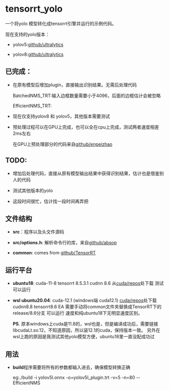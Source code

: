 # tensorrt_yolo

一个将yolo 模型转化成tensorrt引擎并运行的示例代码。

现在支持的yolo版本：

- yolov5:[github/ultralytics](https://github.com/ultralytics/yolov5)

- yolov8:[github/ultralytics](https://github.com/ultralytics/ultralytics)


## 已完成：

- 在原有模型后增加plugin，直接输出识别结果。无需后处理代码
  
  BatchedNMS_TRT:输入边框数量需要小于4096，后面的边框估计会被忽略

  EfficientNMS_TRT: 

- 现在仅支持yolov8 和 yolov5，其他版本需要测试

- 预处理过程可以在GPU上完成，也可以全在cpu上完成，测试两者速度相差2ms左右

  在GPU上预处理部分的代码来自[github/enpeizhao](https://github.com/enpeizhao/CVprojects.git)
 

## TODO:

- 增加后处理代码，直接从原有模型输出结果中获得识别结果，估计也是借鉴别人的代码

- 测试其他版本的yolo

- 这段时间很忙，估计找一段时间再弄把

## 文件结构

- **src**：程序以及头文件源码

- **src/options.h**: 解析命令行的库，来自[github/absop](https://github.com/absop/ThreadPool/blob/main/Options.h)

- **common**: comes from [github/TensorRT](https://github.com/NVIDIA/TensorRT/tree/release/8.6/samples/common)

## 运行平台

- **ubuntu18**: cuda-11-8 tensorrt 8.5.3.1 cudnn 8.6 从[cuda/repos](https://developer.download.nvidia.cn/compute/cuda/repos/)处下载 测试可以运行

- **wsl ubuntu20.04**: cuda-12.1 (windows端 cuda12.1) [cuda/repos](https://developer.download.nvidia.cn/compute/cuda/repos/wsl-ubuntu)处下载 cudnn8.8 tensorrt8.6 EA 需要手动将common文件夹替换成TensorRT下的release/8.6分支 可以运行 速度和纯ubuntu18下无明显速度区别。
  
  **PS**. 原本windows上cuda是11.8的，wsl也是，但是编译成功后，需要链接libcudaLt.so.12，不知道原因，所以装12.1的cuda，保持版本一致。
  另外在wsl上跑的原因是我测试其他yolo模型方便，ubuntu18里一直没配成功过

## 用法

- **build**程序需要将所有的参数都输入进去，确保模型转换正确

  eg:./build -i yolov5l.onnx -o=yolov5l_plugin.trt -v=5 -n=80 --EfficientNMS

